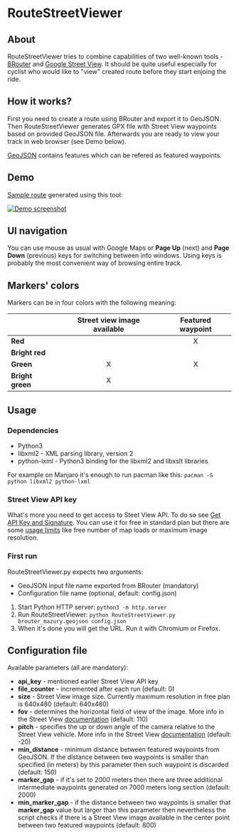 # RouteStreetViewer

## About
RouteStreetViewer tries to combine capabilities of two well-known tools - [BRouter](http://brouter.de/brouter-web/) and [Google Street View](https://www.google.com/streetview/). It should be quite useful especially for cyclist who would like to "view" created route before they start enjoing the ride.

## How it works?
First you need to create a route using BRouter and export it to GeoJSON. Then RouteStreetViewer generates GPX file with Street View waypoints based on provided GeoJSON file. Afterwards you are ready to view your track in web browser (see Demo below).

[GeoJSON](https://en.wikipedia.org/wiki/GeoJSON) contains features which can be refered as featured waypoints.

## Demo
[Sample route](https://rawgit.com/thof/RouteStreetViewer/master/routestreetviewer.html?filename=brouter_mazury_7.xml) generated using this tool:

[![Demo screenshot](https://i.imgur.com/OAVvkZI.png)](https://rawgit.com/thof/RouteStreetViewer/master/routestreetviewer.html?filename=brouter_mazury_7.xml)

## UI navigation
You can use mouse as usual with Google Maps or **Page Up** (next) and **Page Down** (previous) keys for switching between info windows. Using keys is probably the most convenient way of browsing entire track.

## Markers' colors
Markers can be in four colors with the following meaning:

|                 | Street view image available | Featured waypoint |
| --------------- |:---------------------------:|:-----------------:|
| **Red**         |                             | X                 |
| **Bright red**  |                             |                   |
| **Green**       | X                           | X                 |
| **Bright green**| X                           |                   |

## Usage
### Dependencies
* Python3
* libxml2 - XML parsing library, version 2
* python-lxml - Python3 binding for the libxml2 and libxslt libraries

For example on Manjaro it's enough to run pacman like this: `pacman -S python libxml2 python-lxml`

### Street View API key
What's more you need to get access to Steet View API. To do so see [Get API Key and Signature](https://developers.google.com/maps/documentation/streetview/get-api-key).
You can use it for free in standard plan but there are some [usage limits](https://developers.google.com/maps/documentation/streetview/usage-limits) like free number of map loads or maximum image resolution.

### First run
RouteStreetViewer.py expects two arguments:
* GeoJSON input file name exported from BRouter (mandatory)
* Configuration file name (optional, default: config.json)

1. Start Python HTTP server: `python3 -m http.server` 
1. Run RouteStreetViewer: `python RouteStreetViewer.py brouter_mazury.geojson config.json`
1. When it's done you will get the URL. Run it with Chromium or Firefox.

## Configuration file
Available parameters (all are mandatory):
* **api_key** - mentioned earlier Street View API key
* **file_counter** - incremented after each run (default: 0)
* **size** - Street View image size. Currently maximum resolution in free plan is 640x480 (default: 640x480)
* **fov** - determines the horizontal field of view of the image. More info in the Street View [documentation](https://developers.google.com/maps/documentation/streetview/intro) (default: 110)
* **pitch** -  specifies the up or down angle of the camera relative to the Street View vehicle. More info in the Street View [documentation](https://developers.google.com/maps/documentation/streetview/intro) (default: -20)
* **min_distance** - minimum distance between featured waypoints from GeoJSON. If the distance between two waypoints is smaller than specified (in meters) by this parameter then such waypoint is discarded (default: 150)
* **marker_gap** - if it's set to 2000 meters then there are three additional intermediate waypoints generated on 7000 meters long section (default: 2000) 
* **min_marker_gap** - if the distance between two waypoints is smaller that **marker_gap** value but larger than this parameter then nevertheless the script checks if there is a Street View image available in the center point between two featured waypoints (default: 800)


